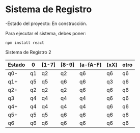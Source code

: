 <h1>Sistema de Registro</h1> 

-Estado del proyecto: En construcción.

Para ejecutar el sistema, debes poner: 

```npm install react```

Sistema de Registro 2


| Estado     | 0   | [1-7] | [8-9] | [a-fA-F] | [xX] | otro |
|------------|-----|-------|-------|----------|------|------|
| q0-        | q1  | q2    | q2    | q6       | q6   | q6   |
| q1+        | q5  | q5    | q6    | q6       | q3   | q6   |
| q2+        | q2  | q2    | q2    | q6       | q6   | q6   |
| q3         | q4  | q4    | q4    | q4       | q6   | q6   |
| q4+        | q4  | q4    | q4    | q4       | q6   | q6   |
| q5+        | q5  | q5    | q6    | q6       | q6   | q6   |
| q6         | q6  | q6    | q6    | q6       | q6   | q6   |
